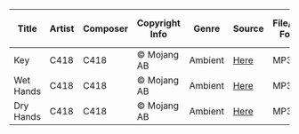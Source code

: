 | Title      | Artist | Composer | Copyright Info | Genre   | Source  | File/Audio Format | Channels | Sample Rate | Bits per Sample | Duration  |
|------------|--------|----------|-----------------|---------|---------|---------------------|----------|-------------|-----------------|-----------|
| Key        | C418   | C418     | © Mojang AB     | Ambient | [Here](https://downloads.khinsider.com/game-soundtracks/album/minecraft) | MP3                 | Stereo   | 44.1 kHz    | 16 bit          | 1:04 min  |
| Wet Hands  | C418   | C418     | © Mojang AB     | Ambient | [Here](https://downloads.khinsider.com/game-soundtracks/album/minecraft) | MP3                 | Stereo   | 44.1 kHz    | 16 bit          | 1:30 min  |
| Dry Hands  | C418   | C418     | © Mojang AB     | Ambient | [Here](https://downloads.khinsider.com/game-soundtracks/album/minecraft) | MP3                 | Stereo   | 44.1 kHz    | 16 bit          | 1:07 min  |

